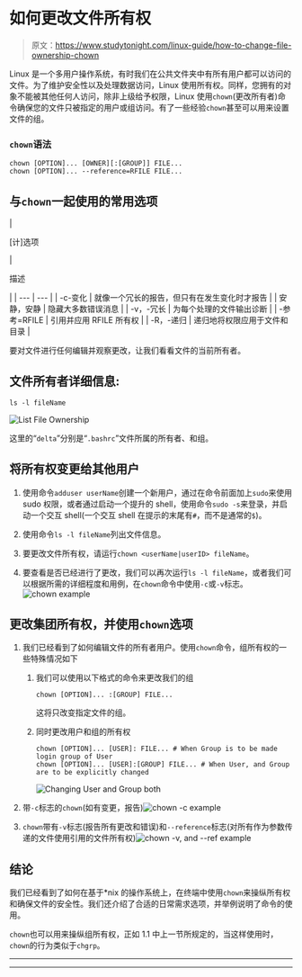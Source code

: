 # 如何更改文件所有权

> 原文：<https://www.studytonight.com/linux-guide/how-to-change-file-ownership-chown>

Linux 是一个多用户操作系统，有时我们在公共文件夹中有所有用户都可以访问的文件。为了维护安全性以及处理数据访问，Linux 使用所有权。同样，您拥有的对象不能被其他任何人访问，除非上级给予权限，Linux 使用`chown`(更改所有者)命令确保您的文件只被指定的用户或组访问。有了一些经验`chown`甚至可以用来设置文件的组。

### `chown`语法

```
chown [OPTION]... [OWNER][:[GROUP]] FILE...
chown [OPTION]... --reference=RFILE FILE...
```

## 与`chown`一起使用的常用选项

| 

[计]选项

 | 

描述

 |
| --- | --- |
| -c-变化 | 就像一个冗长的报告，但只有在发生变化时才报告 |
| 安静，安静 | 隐藏大多数错误消息 |
| -v，-冗长 | 为每个处理的文件输出诊断 |
| -参考=RFILE | 引用并应用 RFILE 所有权 |
| -R，-递归 | 递归地将权限应用于文件和目录 |

要对文件进行任何编辑并观察更改，让我们看看文件的当前所有者。

## 文件所有者详细信息:

```
ls -l fileName
```

![List File Ownership](../Images/dfc15525b242b8d4779131542057d369.png)

这里的“`delta`”分别是“`.bashrc`”文件所属的所有者、和组。

## 将所有权变更给其他用户

1.  使用命令`adduser userName`创建一个新用户，通过在命令前面加上`sudo`来使用 sudo 权限，或者通过启动一个提升的 shell，使用命令`sudo -s`来登录，并启动一个交互 shell(一个交互 shell 在提示的末尾有`#`，而不是通常的`$`)。

2.  使用命令`ls -l fileName`列出文件信息。

3.  要更改文件所有权，请运行`chown <userName|userID> fileName`。

4.  要查看是否已经进行了更改，我们可以再次运行`ls -l fileName`，或者我们可以根据所需的详细程度和用例，在`chown`命令中使用`-c`或`-v`标志。![chown example](../Images/60ba09b34b9f67db01fc3b232c9f6773.png)

## 更改集团所有权，并使用`chown`选项

1.  我们已经看到了如何编辑文件的所有者用户。使用`chown`命令，组所有权的一些特殊情况如下
    1.  我们可以使用以下格式的命令来更改我们的组

        ```
        chown [OPTION]... :[GROUP] FILE...
        ```

        这将只改变指定文件的组。

    2.  同时更改用户和组的所有权

        ```
        chown [OPTION]... [USER]: FILE... # When Group is to be made login group of User
        chown [OPTION]... [USER]:[GROUP] FILE... # When User, and Group are to be explicitly changed
        ```

        ![Changing User and Group both](../Images/b86a7a2eb0f79fc74c07350e783dff61.png)

2.  带`-c`标志的`chown`(如有变更，报告)![chown -c example](../Images/48e60666bd21c6814c9083b2ff7d1cd1.png)

3.  `chown`带有`-v`标志(报告所有更改和错误)和`--reference`标志(对所有作为参数传递的文件使用引用的文件所有权)![chown -v, and --ref example](../Images/867fd032717e3c4d1938e1c90152b680.png)

## 结论

我们已经看到了如何在基于*nix 的操作系统上，在终端中使用`chown`来操纵所有权和确保文件的安全性。我们还介绍了合适的日常需求选项，并举例说明了命令的使用。

`chown`也可以用来操纵组所有权，正如 1.1 中上一节所规定的，当这样使用时，`chown`的行为类似于`chgrp`。

* * *

* * *